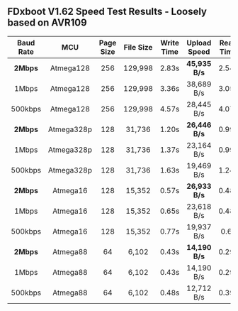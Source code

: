 ## FDxboot V1.62 Speed Test Results - Loosely based on AVR109
| Baud Rate | MCU | Page Size | File Size | Write Time | Upload Speed | Read Time | Download Speed |
| :---: | :---: | :---: | :---: | :---: | :---: | :---: | :---: |
| **2Mbps** | Atmega128 | 256 | 129,998 | 2.83s | **45,935 B/s** | 2.54s | **51,180 B/s** | 
| 1Mbps | Atmega128 | 256 | 129,998 | 3.36s | 38,689 B/s | 3.05s | 42,622 B/s | 
| 500kbps | Atmega128 | 256 | 129,998 | 4.57s | 28,445 B/s | 4.07s | 31,940 B/s | 
| **2Mbps** | Atmega328p | 128 | 31,736 | 1.20s | **26,446 B/s** | 0.99s | **32,056 B/s** | 
| 1Mbps | Atmega328p | 128 | 31,736 | 1.37s | 23,164 B/s | 0.99s | 32,056 B/s | 
| 500kbps | Atmega328p | 128 | 31,736 | 1.63s | 19,469 B/s | 1.24s | 25,593 B/s | 
| **2Mbps** | Atmega16 | 128 | 15,352 | 0.57s | **26,933 B/s** | 0.48s | **31,983 B/s** | 
| 1Mbps | Atmega16 | 128 | 15,352 | 0.65s | 23,618 B/s | 0.48s | 31,983 B/s | 
| 500kbps | Atmega16 | 128 | 15,352 | 0.77s | 19,937 B/s | 0.6s | 25,586 B/s | 
| **2Mbps** | Atmega88 | 64 | 6,102 | 0.43s | **14,190 B/s** | 0.29s | **21,041 B/s** | 
| 1Mbps | Atmega88 | 64 | 6,102 | 0.43s | 14,190 B/s | 0.29s | 21,041 B/s | 
| 500kbps | Atmega88 | 64 | 6,102 | 0.48s | 12,712 B/s | 0.39s | 15,646 B/s | 
